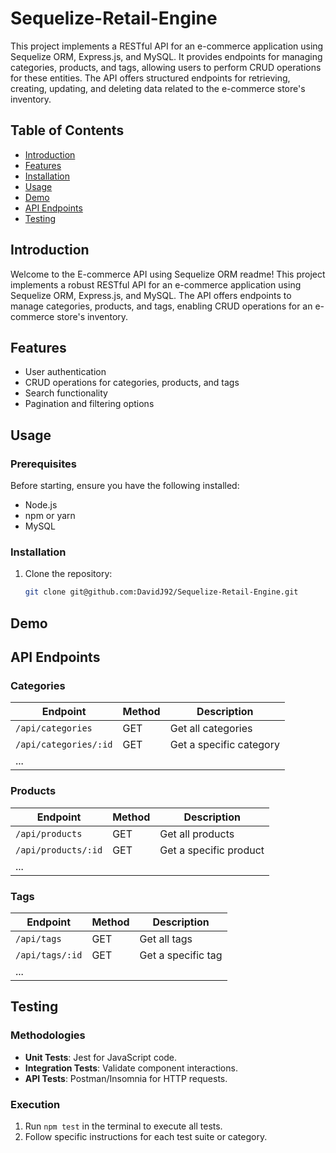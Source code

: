 # Sequelize-Retail-Engine

This project implements a RESTful API for an e-commerce application using Sequelize ORM, Express.js, and MySQL. It provides endpoints for managing categories, products, and tags, allowing users to perform CRUD operations for these entities. The API offers structured endpoints for retrieving, creating, updating, and deleting data related to the e-commerce store's inventory.

## Table of Contents

- [Introduction](#introduction)
- [Features](#features)
- [Installation](#installation)
- [Usage](#usage)
- [Demo](#demo)
- [API Endpoints](#api-endpoints)
- [Testing](#testing)


## Introduction

Welcome to the E-commerce API using Sequelize ORM readme! This project implements a robust RESTful API for an e-commerce application using Sequelize ORM, Express.js, and MySQL. The API offers endpoints to manage categories, products, and tags, enabling CRUD operations for an e-commerce store's inventory.

## Features

* User authentication
* CRUD operations for categories, products, and tags
* Search functionality
* Pagination and filtering options

## Usage

### Prerequisites

Before starting, ensure you have the following installed:

- Node.js
- npm or yarn
- MySQL

### Installation

1. Clone the repository:

   ```bash
   git clone git@github.com:DavidJ92/Sequelize-Retail-Engine.git
   ```

## Demo


## API Endpoints

### Categories

| Endpoint               | Method | Description             |
|------------------------|--------|-------------------------|
| `/api/categories`      | GET    | Get all categories      |
| `/api/categories/:id`  | GET    | Get a specific category |
| ...

### Products

| Endpoint                | Method | Description              |
|-------------------------|--------|--------------------------|
| `/api/products`         | GET    | Get all products         |
| `/api/products/:id`     | GET    | Get a specific product   |
| ...

### Tags

| Endpoint            | Method | Description          |
|---------------------|--------|----------------------|
| `/api/tags`         | GET    | Get all tags         |
| `/api/tags/:id`     | GET    | Get a specific tag   |
| ...


## Testing

### Methodologies

- **Unit Tests**: Jest for JavaScript code.
- **Integration Tests**: Validate component interactions.
- **API Tests**: Postman/Insomnia for HTTP requests.

### Execution

1. Run `npm test` in the terminal to execute all tests.
2. Follow specific instructions for each test suite or category.



